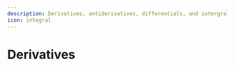 ```yaml
---
description: Derivatives, antiderivatives, differentials, and intergrals.
icon: integral
---
```


# Derivatives
